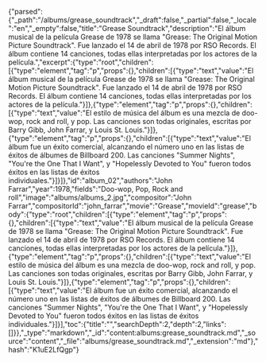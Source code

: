 {"parsed":{"_path":"/albums/grease_soundtrack","_draft":false,"_partial":false,"_locale":"en","_empty":false,"title":"Grease Soundtrack","description":"El álbum musical de la película Grease de 1978 se llama \"Grease: The Original Motion Picture Soundtrack\". Fue lanzado el 14 de abril de 1978 por RSO Records. El álbum contiene 14 canciones, todas ellas interpretadas por los actores de la película.","excerpt":{"type":"root","children":[{"type":"element","tag":"p","props":{},"children":[{"type":"text","value":"El álbum musical de la película Grease de 1978 se llama \"Grease: The Original Motion Picture Soundtrack\". Fue lanzado el 14 de abril de 1978 por RSO Records. El álbum contiene 14 canciones, todas ellas interpretadas por los actores de la película."}]},{"type":"element","tag":"p","props":{},"children":[{"type":"text","value":"El estilo de música del álbum es una mezcla de doo-wop, rock and roll, y pop. Las canciones son todas originales, escritas por Barry Gibb, John Farrar, y Louis St. Louis."}]},{"type":"element","tag":"p","props":{},"children":[{"type":"text","value":"El álbum fue un éxito comercial, alcanzando el número uno en las listas de éxitos de álbumes de Billboard 200. Las canciones \"Summer Nights\", \"You're the One That I Want\", y \"Hopelessly Devoted to You\" fueron todos éxitos en las listas de éxitos individuales."}]}]},"id":"album_02","authors":"John Farrar","year":1978,"fields":"Doo-wop, Pop, Rock and roll","image":"albums/albums_2.jpg","compositor":"John Farrar","compositorId":"john_farrar","movie":"Grease","movieId":"grease","body":{"type":"root","children":[{"type":"element","tag":"p","props":{},"children":[{"type":"text","value":"El álbum musical de la película Grease de 1978 se llama \"Grease: The Original Motion Picture Soundtrack\". Fue lanzado el 14 de abril de 1978 por RSO Records. El álbum contiene 14 canciones, todas ellas interpretadas por los actores de la película."}]},{"type":"element","tag":"p","props":{},"children":[{"type":"text","value":"El estilo de música del álbum es una mezcla de doo-wop, rock and roll, y pop. Las canciones son todas originales, escritas por Barry Gibb, John Farrar, y Louis St. Louis."}]},{"type":"element","tag":"p","props":{},"children":[{"type":"text","value":"El álbum fue un éxito comercial, alcanzando el número uno en las listas de éxitos de álbumes de Billboard 200. Las canciones \"Summer Nights\", \"You're the One That I Want\", y \"Hopelessly Devoted to You\" fueron todos éxitos en las listas de éxitos individuales."}]}],"toc":{"title":"","searchDepth":2,"depth":2,"links":[]}},"_type":"markdown","_id":"content:albums:grease_soundtrack.md","_source":"content","_file":"albums/grease_soundtrack.md","_extension":"md"},"hash":"K1uE2LfQgp"}